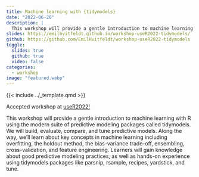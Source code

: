 ```yaml
---
title: Machine learning with {tidymodels}
date: "2022-06-20"
description: |
  This workshop will provide a gentle introduction to machine learning with R using the modern suite of predictive modeling packages called tidymodels.
slides: https://emilhvitfeldt.github.io/workshop-useR2022-tidymodels/
github: https://github.com/EmilHvitfeldt/workshop-useR2022-tidymodels
toggle:
  slides: true
  github: true
  video: false
categories:
  - workshop
image: "featured.webp"
---
```


{{< include ../_template.qmd >}}

Accepted workshop at [useR2022!](https://user2022.r-project.org/)

This workshop will provide a gentle introduction to machine learning with R using the modern suite of predictive modeling packages called tidymodels. We will build, evaluate, compare, and tune predictive models. Along the way, we’ll learn about key concepts in machine learning including overfitting, the holdout method, the bias-variance trade-off, ensembling, cross-validation, and feature engineering. Learners will gain knowledge about good predictive modeling practices, as well as hands-on experience using tidymodels packages like parsnip, rsample, recipes, yardstick, and tune.
